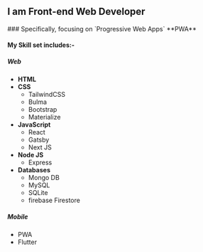 <h2 sstyle="color:red">I am Front-end Web Developer </h2>
### Specifically, focusing on `Progressive Web Apps` **PWA**

#### My Skill set includes:-

##### Web
- **HTML**
- **CSS**
  - TailwindCSS
  - Bulma 
  - Bootstrap
  - Materialize
- **JavaScript**
  - React
  - Gatsby
  - Next JS
- **Node JS**
  - Express
- **Databases**
  - Mongo DB
  - MySQL
  - SQLite
  - firebase Firestore
##### Mobile
 - PWA
 - Flutter
 

